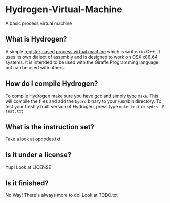 Hydrogen-Virtual-Machine
========================

A basic process virtual machine



## What is Hydrogen?
A simple [register based](http://markfaction.wordpress.com/2012/07/15/stack-based-vs-register-based-virtual-machine-architecture-and-the-dalvik-vm/) [process virtual machine](http://stackoverflow.com/questions/22477128/difference-between-process-virtual-machine-with-system-virtual-machine) which is written in C++. It uses its own dialect of assembly and is designed to work on OSX x86_64 systems. It is intended to be used with the Giraffe Programming language but can be used with others.

## How do I compile Hydrogen?
To compile Hydrogen make sure you have gcc and simply type `make`. This will compile the files and add the `hydro` binary to your /usr/bin directory.
To test your freshly built version of Hydrogen, press type `make test` or `hydro -R test.txt`

## What is the instruction set?
Take a look at opcodes.txt

## Is it under a license?
Yup! Look at LICENSE

## Is it finished?
No Way! There's always more to do! Look at TODO.txt